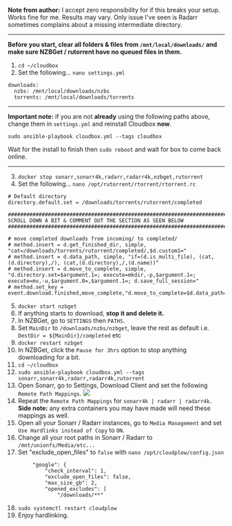 **Note from author:** I accept zero responsibility for if this breaks your setup. Works fine for me. Results may vary. Only issue I've seen is Radarr sometimes complains about a missing intermediate directory.

***

**Before you start, clear all folders & files from `/mnt/local/downloads/` and make sure NZBGet / rutorrent have no queued files in them.**

1. `cd ~/cloudbox`
2. Set the following... `nano settings.yml`
```
downloads:
  nzbs: /mnt/local/downloads/nzbs
  torrents: /mnt/local/downloads/torrents
```

***

**Important note:** if you are not **already** using the following paths above, change them in `settings.yml` and reinstall Cloudbox **now**.

`sudo ansible-playbook cloudbox.yml --tags cloudbox`

Wait for the install to finish then `sudo reboot` and wait for box to come back online.

***

3. `docker stop sonarr,sonarr4k,radarr,radarr4k,nzbget,rutorrent`
4. Set the following... `nano /opt/rutorrent/rtorrent/rtorrent.rc` 
```
# Default directory
directory.default.set = /downloads/torrents/rutorrent/completed

############################################################################
SCROLL DOWN A BIT & COMMENT OUT THE SECTION AS SEEN BELOW
############################################################################

# move completed downloads from incoming/ to completed/
# method.insert = d.get_finished_dir, simple, "cat=/downloads/torrents/rutorrent/completed/,$d.custom1="
# method.insert = d.data_path, simple, "if=(d.is_multi_file), (cat,(d.directory),/), (cat,(d.directory),/,(d.name))"
# method.insert = d.move_to_complete, simple, "d.directory.set=$argument.1=; execute=mkdir,-p,$argument.1=; execute=mv,-u,$argument.0=,$argument.1=; d.save_full_session="
# method.set_key = event.download.finished,move_complete,"d.move_to_complete=$d.data_path=,$d.get_finished_dir="
```
5. `docker start nzbget`
6. If anything starts to download, **stop it and delete it.** 
7. In NZBGet, go to `SETTINGS` then `PATHS`.
8. Set `MainDir` to `/downloads/nzbs/nzbget`, leave the rest as default i.e. `DestDir = ${MainDir}/completed` etc
9. `docker restart nzbget`
10. In NZBGet, click the `Pause for 3hrs` option to stop anything downloading for a bit.
11. `cd ~/cloudbox`
12. `sudo ansible-playbook cloudbox.yml --tags sonarr,sonarr4k,radarr,radarr4k,rutorrent`
13. Open Sonarr, go to Settings, Download Client and set the following `Remote Path Mappings`.
![](https://i.imgur.com/auPiAFM.png)
14. Repeat the `Remote Path Mappings` for `sonarr4k | radarr | radarr4k`. **Side note:** any extra containers you may have made will need these mappings as well.
15. Open all your Sonarr / Radarr instances, go to `Media Management` and set `Use Hardlinks instead of Copy` to `ON`.
16. Change all your root paths in Sonarr / Radarr to `/mnt/unionfs/Media/etc...`
17. Set "exclude_open_files" to `false` with `nano /opt/cloudplow/config.json`
```"uploader": {
        "google": {
            "check_interval": 1,
            "exclude_open_files": false,
            "max_size_gb": 2,
            "opened_excludes": [
                "/downloads/**"
```
18. `sudo systemctl restart cloudplow`
19. Enjoy hardlinking.